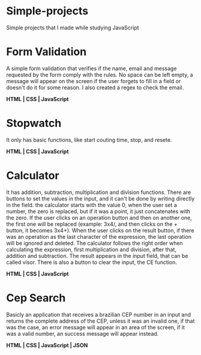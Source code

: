 # Simple-projects
Simple projects that I made while studying JavaScript

# Form Validation

A simple form validation that verifies if the name, email and message requested by the form comply with the rules. No space can be left empty, a message will appear on the screen if the user forgets to fill in a field or doesn't do it for some reason. I also created a regex to check the email.

**HTML | CSS | JavaScript**

# Stopwatch

It only has basic functions, like start couting time, stop, and resete.

**HTML | CSS | JavaScript**

# Calculator

It has addition, subtraction, multiplication and division functions. There are buttons to set the values in the input, and it can't be done by writing directly in the field. the calculator starts with the value 0, when the user set a number, the zero is replaced, but if it was a point, it just concatenates with the zero. If the user clicks on an operation button and then on another one, the first one will be replaced (example: 3x4/, and then clicks on the + button, it becomes 3x4+). When the user clicks on the result button, if there was an operation as the last character of the expression, the last operation will be ignored and deleted. The calculator follows the right order when calculating the expression, first multiplication and division, after that, addition and subtraction. The result appears in the input field, that can be called visor. There is also a button to clear the input, the CE function.

**HTML | CSS | JavaScript**

# Cep Search

Basicly an application that receives a brazilian CEP number in an input and returns the complete address of the CEP, unless it was an invalid one, if that was the case, an error message will appear in an area of the screen, if it was a valid number, an success message will appear instead.

**HTML | CSS | JavaScript | JSON**
